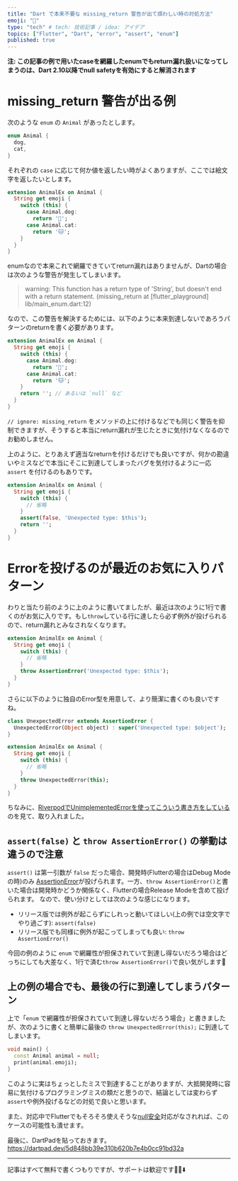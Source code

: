 ```yaml
---
title: "Dart で本来不要な missing_return 警告が出て煩わしい時の対処方法"
emoji: "🎯"
type: "tech" # tech: 技術記事 / idea: アイデア
topics: ["Flutter", "Dart", "error", "assert", "enum"]
published: true
---
```



**注: この記事の例で用いたcaseを網羅したenumでもreturn漏れ扱いになってしまうのは、Dart 2.10以降でnull safetyを有効にすると解消されます**

# missing_return 警告が出る例

次のような `enum` の `Animal` があったとします。

```dart
enum Animal {
  dog,
  cat,
}
```

それぞれの `case` に応じて何か値を返したい時がよくありますが、ここでは絵文字を返したいとします。

```dart
extension AnimalEx on Animal {
  String get emoji {
    switch (this) {
      case Animal.dog:
        return '🐶';
      case Animal.cat:
        return '🐱';
    }
  }
}
```

enumなので本来これで網羅できていてreturn漏れはありませんが、Dartの場合は次のような警告が発生してしまいます。

> warning: This function has a return type of 'String', but doesn't end with a return statement. (missing_return at [flutter_playground] lib/main_enum.dart:12)

なので、この警告を解決するためには、以下のように本来到達しないであろうパターンのreturnを書く必要があります。

```dart
extension AnimalEx on Animal {
  String get emoji {
    switch (this) {
      case Animal.dog:
        return '🐶';
      case Animal.cat:
        return '🐱';
    }
    return ''; // あるいは `null` など
  }
}
```

`// ignore: missing_return` をメソッドの上に付けるなどでも同じく警告を抑制できますが、そうすると本当にreturn漏れが生じたときに気付けなくなるのでお勧めしません。

上のように、とりあえず適当なreturnを付けるだけでも良いですが、何かの勘違いやミスなどで本当にそこに到達してしまったバグを気付けるように一応 `assert` を付けるのもありです。

```dart
extension AnimalEx on Animal {
  String get emoji {
    switch (this) {
      // 省略
    }
    assert(false, 'Unexpected type: $this');
    return '';
  }
}
```

# Errorを投げるのが最近のお気に入りパターン

わりと当たり前のように上のように書いてましたが、最近は次のように1行で書くのがお気に入りです。もし`throw`している行に達したら必ず例外が投げられるので、return漏れとみなされなくなります。

```dart
extension AnimalEx on Animal {
  String get emoji {
    switch (this) {
      // 省略
    }
    throw AssertionError('Unexpected type: $this');
  }
}
```

さらに以下のように独自のError型を用意して、より簡潔に書くのも良いですね。

```dart
class UnexpectedError extends AssertionError {
  UnexpectedError(Object object) : super('Unexpected type: $object');
}

extension AnimalEx on Animal {
  String get emoji {
    switch (this) {
      // 省略
    }
    throw UnexpectedError(this);
  }
}
```

ちなみに、[RiverpodでUnimplementedErrorを使ってこういう書き方をしている](https://github.com/rrousselGit/river_pod/search?q=UnimplementedError)のを見て、取り入れました。

## `assert(false)` と `throw AssertionError()` の挙動は違うので注意

`assert()` は第一引数が `false` だった場合、開発時(Flutterの場合はDebug Modeの時)のみ [AssertionError](https://api.dart.dev/stable/2.10.0/dart-core/AssertionError-class.html)が投げられます。一方、`throw AssertionError()`と書いた場合は開発時かどうか関係なく、Flutterの場合Release Modeを含めて投げられます。
なので、使い分けとしては次のような感じになります。

- リリース版では例外が起こらずにしれっと動いてほしい(上の例では空文字でやり過ごす): `assert(false)`
- リリース版でも同様に例外が起こってしまっても良い: `throw AssertionError()`

今回の例のように `enum` で網羅性が担保されていて到達し得ないだろう場合はどっちにしても大差なく、1行で済む`throw AssertionError()`で良い気がします🤔


## 上の例の場合でも、最後の行に到達してしまうパターン

上で「`enum` で網羅性が担保されていて到達し得ないだろう場合」と書きましたが、次のように書くと簡単に最後の `throw UnexpectedError(this);` に到達してしまいます。

```dart
void main() {
  const Animal animal = null;
  print(animal.emoji);
}
```

このように実はちょっとしたミスで到達することがありますが、大抵開発時に容易に気付けるプログラミングミスの類だと思うので、結論としては変わらず`assert`や例外投げるなどの対処で良いと思います。

また、対応中でFlutterでもそろそろ使えそうな[null安全](https://dart.dev/null-safety)対応がなされれば、このケースの可能性も潰せます。

最後に、DartPadを貼っておきます。
https://dartpad.dev/5d848bb39e310b620b7e4b0cc91bd32a

---

記事はすべて無料で書くつもりですが、サポートは歓迎です🐶🙏⬇️
